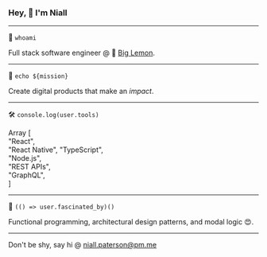 ### Hey, 👋 I'm Niall

---

🥞 `whoami`

Full stack software engineer @ 🍋 [Big Lemon](https://biglemon.co.uk).

---

🚀 `echo ${mission}`

Create digital products that make an _impact_.

---

🛠 `console.log(user.tools)`

Array [  
 "React",  
 "React Native",
 "TypeScript",  
 "Node.js",  
 "REST APIs",  
 "GraphQL",  
]

---

🤯 `(() => user.fascinated_by)()`

Functional programming, architectural design patterns, and modal logic 😍.

---

Don't be shy, say hi @ <niall.paterson@pm.me>
